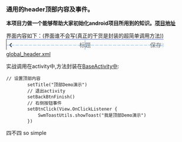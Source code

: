 ### 通用的header顶部内容及事件。

**本项目力做一个能够帮助大家初始化android项目所用到的知识。[项目地址](https://github.com/IsSwm/InitAndroid)**

界面内容如下：(界面谁不会写(真正的干货是封装的超简单调用方法))
![](https://github.com/IsSwm/InitAndroid/blob/master/read/img/global_header.png)
[global_header.xml](https://github.com/IsSwm/InitAndroid/blob/master/app/src/main/res/layout/global_header.xml)

实战调用在activity中,方法封装在[BaseActivity中](https://github.com/IsSwm/InitAndroid/blob/master/app/src/main/java/com/jjj/initandroid/activity/BaseActivity.kt):
```
// 设置顶部内容
        setTitle("顶部Demo演示")
        // 退出activity
        setBackBtnFinish()
        // 右侧按钮事件
        setBtnClick(View.OnClickListener {
            SwmToastUtils.showToast("我是顶部Demo演示")
        })
```
四不四 so simple
  
